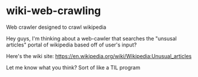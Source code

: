 # wiki-web-crawling
Web crawler designed to crawl wikipedia
 
 
 Hey guys, I'm thinking about a web-cawler that searches the "unsusal articles" portal of wikipedia based off of user's input?
 
 Here's the wiki site: https://en.wikipedia.org/wiki/Wikipedia:Unusual_articles
 
 Let me know what you think? Sort of like a TIL program
